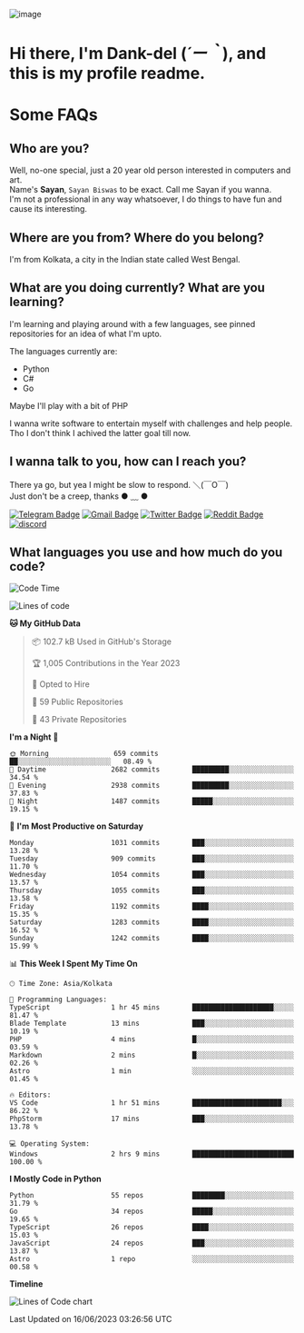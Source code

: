 ![image](https://user-images.githubusercontent.com/63096193/125182844-29f20800-e22f-11eb-8dc9-b0f2d29647bb.png)

# **Hi there, I'm Dank-del (*´ー｀*), and this is my profile readme.**
<!--  [![Profile views](https://gpvc.arturio.dev/dank-del)](https://github.com/dank-del) -->
# Some FAQs

## **Who are you?**

Well, no-one special, just a 20 year old person interested in computers and art. \
Name's **Sayan**, `Sayan Biswas` to be exact. Call me Sayan if you wanna. \
I'm not a professional in any way whatsoever, I do things to have fun and cause its interesting.

## **Where are you from? Where do you belong?**

I'm from Kolkata, a city in the Indian state called West Bengal.

## **What are you doing currently? What are you learning?**

I'm learning and playing around with a few languages, see pinned repositories for an idea of what I'm upto.

The languages currently are:

- Python
- C#
- Go

Maybe I'll play with a bit of PHP

I wanna write software to entertain myself with challenges and help people. \
Tho I don't think I achived the latter goal till now.

<!--## **Eww, I see a weeb profile.**

Can't help it, it's the best way to hide my face on this account
> Why do people hate weebs .-.

## **Cool, what more interests you?**

My interests are quite, weird. They're scattered all over the place. \
I've been fascinated by music and have studied it since the age of 6, I've performed on stage and on air but yeah now I've been away from that. I specialize in key instruments. \
Another thing that interests me is Media Production, aka, working with audio, video and broadcasting media.

> I just like art in general. also feeds the reason of me being obsessed with Japanese drawings (⋟ ﹏ ⋞)-->

## **I wanna talk to you, how can I reach you?**

There ya go, but yea I might be slow to respond. ＼(￣O￣) \
Just don't be a creep, thanks ● ﹏ ●

[![Telegram Badge](https://img.shields.io/badge/-dank_as_fuck-1ca0f1?style=flat-square&logo=telegram&logoColor=white&link=https://t.me/dank_as_fuck)](https://t.me/dank_as_fuck)
[![Gmail Badge](https://img.shields.io/badge/-sayan@asia.com-c14438?style=flat-square&logo=Gmail&logoColor=white&link=mailto:sayan@asia.com)](mailto:sayan@asia.com)
[![Twitter Badge](https://img.shields.io/twitter/follow/TheDankDel?style=social)](https://twitter.com/TheDankDel)
[![Reddit Badge](https://img.shields.io/reddit/user-karma/combined/dank_as_fuck_?style=social)](https://www.reddit.com/user/dank_as_fuck_/)
[![discord](https://discord-md-badge.vercel.app/api/shield/506536929152466945?style=social)](https://discordapp.com/users/506536929152466945)

## **What languages you use and how much do you code?**

<!--START_SECTION:waka-->
![Code Time](http://img.shields.io/badge/Code%20Time-1%2C147%20hrs%2040%20mins-blue)

![Lines of code](https://img.shields.io/badge/From%20Hello%20World%20I%27ve%20Written-4.5%20million%20lines%20of%20code-blue)

**🐱 My GitHub Data** 

> 📦 102.7 kB Used in GitHub's Storage 
 > 
> 🏆 1,005 Contributions in the Year 2023
 > 
> 💼 Opted to Hire
 > 
> 📜 59 Public Repositories 
 > 
> 🔑 43 Private Repositories 
 > 
**I'm a Night 🦉** 

```text
🌞 Morning                659 commits         ██░░░░░░░░░░░░░░░░░░░░░░░   08.49 % 
🌆 Daytime                2682 commits        █████████░░░░░░░░░░░░░░░░   34.54 % 
🌃 Evening                2938 commits        █████████░░░░░░░░░░░░░░░░   37.83 % 
🌙 Night                  1487 commits        █████░░░░░░░░░░░░░░░░░░░░   19.15 % 
```
📅 **I'm Most Productive on Saturday** 

```text
Monday                   1031 commits        ███░░░░░░░░░░░░░░░░░░░░░░   13.28 % 
Tuesday                  909 commits         ███░░░░░░░░░░░░░░░░░░░░░░   11.70 % 
Wednesday                1054 commits        ███░░░░░░░░░░░░░░░░░░░░░░   13.57 % 
Thursday                 1055 commits        ███░░░░░░░░░░░░░░░░░░░░░░   13.58 % 
Friday                   1192 commits        ████░░░░░░░░░░░░░░░░░░░░░   15.35 % 
Saturday                 1283 commits        ████░░░░░░░░░░░░░░░░░░░░░   16.52 % 
Sunday                   1242 commits        ████░░░░░░░░░░░░░░░░░░░░░   15.99 % 
```


📊 **This Week I Spent My Time On** 

```text
🕑︎ Time Zone: Asia/Kolkata

💬 Programming Languages: 
TypeScript               1 hr 45 mins        ████████████████████░░░░░   81.47 % 
Blade Template           13 mins             ███░░░░░░░░░░░░░░░░░░░░░░   10.19 % 
PHP                      4 mins              █░░░░░░░░░░░░░░░░░░░░░░░░   03.59 % 
Markdown                 2 mins              █░░░░░░░░░░░░░░░░░░░░░░░░   02.26 % 
Astro                    1 min               ░░░░░░░░░░░░░░░░░░░░░░░░░   01.45 % 

🔥 Editors: 
VS Code                  1 hr 51 mins        ██████████████████████░░░   86.22 % 
PhpStorm                 17 mins             ███░░░░░░░░░░░░░░░░░░░░░░   13.78 % 

💻 Operating System: 
Windows                  2 hrs 9 mins        █████████████████████████   100.00 % 
```

**I Mostly Code in Python** 

```text
Python                   55 repos            ████████░░░░░░░░░░░░░░░░░   31.79 % 
Go                       34 repos            █████░░░░░░░░░░░░░░░░░░░░   19.65 % 
TypeScript               26 repos            ████░░░░░░░░░░░░░░░░░░░░░   15.03 % 
JavaScript               24 repos            ███░░░░░░░░░░░░░░░░░░░░░░   13.87 % 
Astro                    1 repo              ░░░░░░░░░░░░░░░░░░░░░░░░░   00.58 % 
```



**Timeline**

![Lines of Code chart](https://raw.githubusercontent.com/Dank-del/Dank-del/main/assets/bar_graph.png)


 Last Updated on 16/06/2023 03:26:56 UTC
<!--END_SECTION:waka-->

<!--## **Can I stalk your spotify?**

Um sure.

![OwO Spotify](https://spotify-recently-played-readme.vercel.app/api?user=31fdrsslnr7nvq4ytqwtw7c4rxfm&count=5)-->
